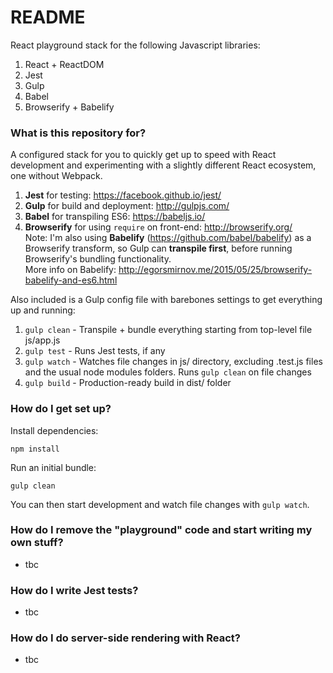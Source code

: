 # README #

React playground stack for the following Javascript libraries:

1. React + ReactDOM
2. Jest
3. Gulp
4. Babel
5. Browserify + Babelify

### What is this repository for? ###

A configured stack for you to quickly get up to speed with React development and experimenting with a slightly different React ecosystem, one without Webpack.

1. **Jest** for testing: https://facebook.github.io/jest/
2. **Gulp** for build and deployment: http://gulpjs.com/
3. **Babel** for transpiling ES6: https://babeljs.io/
4. **Browserify** for using `require` on front-end: http://browserify.org/    
Note: I'm also using **Babelify** (https://github.com/babel/babelify) as a Browserify transform, so Gulp can **transpile first**, before running Browserify's bundling functionality.    
More info on Babelify: http://egorsmirnov.me/2015/05/25/browserify-babelify-and-es6.html

Also included is a Gulp config file with barebones settings to get everything up and running:

1. `gulp clean` - Transpile + bundle everything starting from top-level file js/app.js
2. `gulp test` - Runs Jest tests, if any
3. `gulp watch` - Watches file changes in js/ directory, excluding .test.js files and the usual node modules folders. Runs `gulp clean` on file changes
4. `gulp build` - Production-ready build in dist/ folder

### How do I get set up? ###

Install dependencies:

```
npm install
```

Run an initial bundle:

```
gulp clean
```

You can then start development and watch file changes with `gulp watch`.

### How do I remove the "playground" code and start writing my own stuff? ###

- tbc

### How do I write Jest tests? ###

- tbc

### How do I do server-side rendering with React? ###

- tbc


